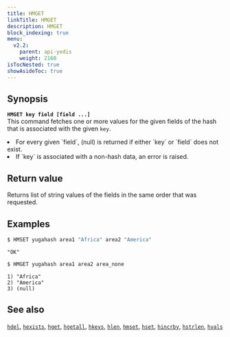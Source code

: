 ```yaml
---
title: HMGET
linkTitle: HMGET
description: HMGET
block_indexing: true
menu:
  v2.2:
    parent: api-yedis
    weight: 2160
isTocNested: true
showAsideToc: true
---
```


## Synopsis

<b>`HMGET key field [field ...]`</b><br>
This command fetches one or more values for the given fields of the hash that is associated with the given `key`.

<li>For every given `field`, (null) is returned if either `key` or `field` does not exist.</li>
<li>If `key` is associated with a non-hash data, an error is raised.</li>

## Return value

Returns list of string values of the fields in the same order that was requested.

## Examples

```sh
$ HMSET yugahash area1 "Africa" area2 "America"
```

```
"OK"
```

```sh
$ HMGET yugahash area1 area2 area_none
```

```
1) "Africa"
2) "America"
3) (null)
```

## See also

[`hdel`](../hdel/), [`hexists`](../hexists/), [`hget`](../hget/), [`hgetall`](../hgetall/), [`hkeys`](../hkeys/), [`hlen`](../hlen/), [`hmset`](../hmset/), [`hset`](../hset/), [`hincrby`](../hincrby/), [`hstrlen`](../hstrlen/), [`hvals`](../hvals/)
